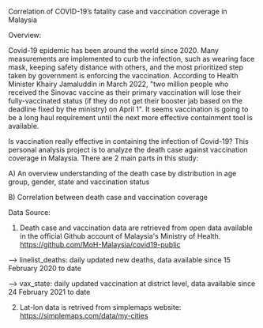 Correlation of COVID-19’s fatality case and vaccination coverage in Malaysia


Overview:

Covid-19 epidemic has been around the world since 2020. Many measurements are implemented to curb the infection, such as wearing face mask, keeping safety distance with others, and the most prioritized step taken by government is enforcing the vaccination. According to Health Minister Khairy Jamaluddin in March 2022, "two million people who received the Sinovac vaccine as their primary vaccination will lose their fully-vaccinated status (if they do not get their booster jab based on the deadline fixed by the ministry) on April 1". It seems vaccination is going to be a long haul requirement until the next more effective containment tool is available.

Is vaccination really effective in containing the infection of Covid-19? This personal analysis project is to analyze the death case against vaccination coverage in Malaysia. There are 2 main parts in this study:

A) An overview understanding of the death case by distribution in age group, gender, state and vaccination status

B) Correlation between death case and vaccination coverage


Data Source:

1. Death case and vaccination data are retrieved from open data available in the official Github account of Malaysia's Ministry of Health. https://github.com/MoH-Malaysia/covid19-public

--> linelist_deaths: daily updated new deaths, data available since 15 February 2020 to date

--> vax_state: daily updated vaccination at district level, data available since 24 February 2021 to date

2. Lat-lon data is retrived from simplemaps website: https://simplemaps.com/data/my-cities
